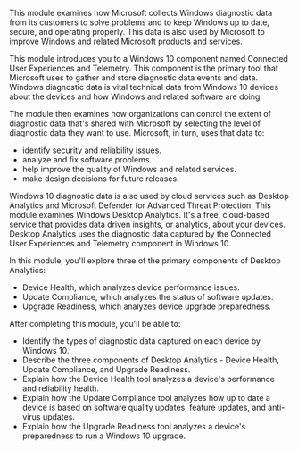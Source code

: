 This module examines how Microsoft collects Windows diagnostic data from its customers to solve problems and to keep Windows up to date, secure, and operating properly. This data is also used by Microsoft to improve Windows and related Microsoft products and services.

This module introduces you to a Windows 10 component named Connected User Experiences and Telemetry. This component is the primary tool that Microsoft uses to gather and store diagnostic data events and data. Windows diagnostic data is vital technical data from Windows 10 devices about the devices and how Windows and related software are doing.

The module then examines how organizations can control the extent of diagnostic data that's shared with Microsoft by selecting the level of diagnostic data they want to use. Microsoft, in turn, uses that data to:

 -  identify security and reliability issues.
 -  analyze and fix software problems.
 -  help improve the quality of Windows and related services.
 -  make design decisions for future releases.

Windows 10 diagnostic data is also used by cloud services such as Desktop Analytics and Microsoft Defender for Advanced Threat Protection. This module examines Windows Desktop Analytics. It's a free, cloud-based service that provides data driven insights, or analytics, about your devices. Desktop Analytics uses the diagnostic data captured by the Connected User Experiences and Telemetry component in Windows 10.

In this module, you'll explore three of the primary components of Desktop Analytics:

 -  Device Health, which analyzes device performance issues.
 -  Update Compliance, which analyzes the status of software updates.
 -  Upgrade Readiness, which analyzes device upgrade preparedness.

After completing this module, you'll be able to:

 -  Identify the types of diagnostic data captured on each device by Windows 10.
 -  Describe the three components of Desktop Analytics - Device Health, Update Compliance, and Upgrade Readiness.
 -  Explain how the Device Health tool analyzes a device's performance and reliability health.
 -  Explain how the Update Compliance tool analyzes how up to date a device is based on software quality updates, feature updates, and anti-virus updates.
 -  Explain how the Upgrade Readiness tool analyzes a device's preparedness to run a Windows 10 upgrade.

